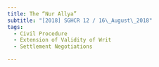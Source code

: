 ```yaml
---
title: The “Nur Allya” 
subtitle: "[2018] SGHCR 12 / 16\_August\_2018"
tags:
  - Civil Procedure
  - Extension of Validity of Writ
  - Settlement Negotiations

---
```


